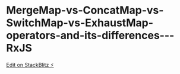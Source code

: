 # MergeMap-vs-ConcatMap-vs-SwitchMap-vs-ExhaustMap-operators-and-its-differences---RxJS

[Edit on StackBlitz ⚡️](https://stackblitz.com/edit/angular-ivy-a7zndj)